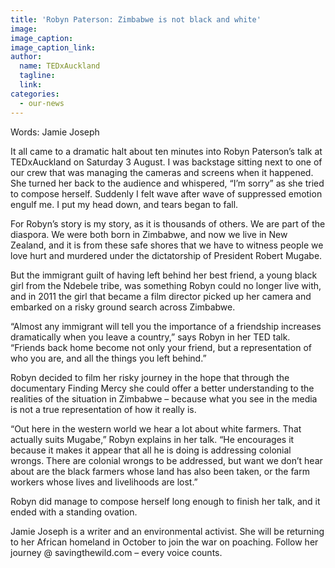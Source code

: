 ```yaml
---
title: 'Robyn Paterson: Zimbabwe is not black and white'
image:
image_caption:
image_caption_link:
author:
  name: TEDxAuckland
  tagline:
  link:
categories:
  - our-news
---
```

Words: Jamie Joseph

It all came to a dramatic halt about ten minutes into Robyn Paterson’s talk at TEDxAuckland on Saturday 3 August. I was backstage sitting next to one of our crew that was managing the cameras and screens when it happened. She turned her back to the audience and whispered, “I’m sorry” as she tried to compose herself. Suddenly I felt wave after wave of suppressed emotion engulf me. I put my head down, and tears began to fall.

For Robyn’s story is my story, as it is thousands of others. We are part of the diaspora. We were both born in Zimbabwe, and now we live in New Zealand, and it is from these safe shores that we have to witness people we love hurt and murdered under the dictatorship of President Robert Mugabe.

But the immigrant guilt of having left behind her best friend, a young black girl from the Ndebele tribe, was something Robyn could no longer live with, and in 2011 the girl that became a film director picked up her camera and embarked on a risky ground search across Zimbabwe.

“Almost any immigrant will tell you the importance of a friendship increases dramatically when you leave a country,” says Robyn in her TED talk. “Friends back home become not only your friend, but a representation of who you are, and all the things you left behind.”

Robyn decided to film her risky journey in the hope that through the documentary Finding Mercy she could offer a better understanding to the realities of the situation in Zimbabwe – because what you see in the media is not a true representation of how it really is.

“Out here in the western world we hear a lot about white farmers. That actually suits Mugabe,” Robyn explains in her talk. “He encourages it because it makes it appear that all he is doing is addressing colonial wrongs. There are colonial wrongs to be addressed, but want we don’t hear about are the black farmers whose land has also been taken, or the farm workers whose lives and livelihoods are lost.”

Robyn did manage to compose herself long enough to finish her talk, and it ended with a standing ovation.

Jamie Joseph is a writer and an environmental activist. She will be returning to her African homeland in October to join the war on poaching. Follow her journey @ savingthewild.com – every voice counts.

